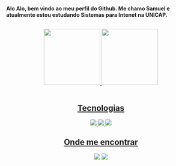 <h4>Alo Alo, bem vindo ao meu perfil do Github. Me chamo Samuel e atualmente estou estudando Sistemas para Intenet na UNICAP.</h4>

##

<div align="center">
  <a href="https://github.com/samuellemoss">
  <img height="150em" src="https://github-readme-stats.vercel.app/api?username=SamuelLemosS&show_icons=true&theme=dark&include_all_commits=true&count_private=true"/>
  <img height="150em" src="https://github-readme-stats.vercel.app/api/top-langs/?username=SamuelLemosS&layout=compact&langs_count=7&theme=dark"/>
</div>
  
<div style="display: inline_block" align="center"><br>
<h2 align="center"> Tecnologias </h2>
  <img src="https://img.shields.io/badge/HTML5-E34F26?style=for-the-badge&logo=html5&logoColor=white" />
  <img src="https://img.shields.io/badge/CSS3-1572B6?style=for-the-badge&logo=css3&logoColor=white" />
  <img src="https://img.shields.io/badge/JavaScript-323330?style=for-the-badge&logo=javascript&logoColor=F7DF1E" />
</div>
 
<h2 align="center"> Onde me encontrar </h2>
<div style="display: inline_block" align="center"> 
  <a href = "mailto://samuellemosesilva@gmail.com"><img src="https://img.shields.io/badge/Gmail-D14836?style=for-the-badge&logo=gmail&logoColor=white" target="_blank"></a>
  <a href="https://www.linkedin.com/in/SamuelLemosSilva/" target="_blank"><img src="https://img.shields.io/badge/-LinkedIn-%230077B5?style=for-the-badge&logo=linkedin&logoColor=white" target="_blank"></a> 
  
</div>
